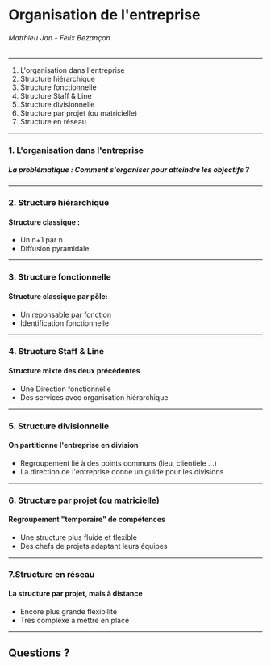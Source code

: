 # Organisation de l'entreprise

###### Matthieu Jan - Felix Bezançon

---

1. L'organisation dans l'entreprise
2. Structure hiérarchique
3. Structure fonctionnelle
4. Structure Staff & Line
5. Structure divisionnelle
6. Structure par projet (ou matricielle)
7. Structure en réseau

---

### 1. L'organisation dans l'entreprise

##### La problématique : Comment s'organiser pour atteindre les objectifs ?

---


### 2. Structure hiérarchique

#### Structure classique :
- Un n+1 par n
- Diffusion pyramidale

---

### 3. Structure fonctionnelle

#### Structure classique par pôle:
- Un reponsable par fonction
- Identification fonctionnelle

---

### 4. Structure Staff & Line

#### Structure mixte des deux précédentes
- Une Direction fonctionnelle
- Des services avec organisation hiérarchique

---

### 5. Structure divisionnelle

#### On partitionne l'entreprise en division
- Regroupement lié à des points communs (lieu, clientièle ...)
- La direction de l'entreprise donne un guide pour les divisions

---

### 6. Structure par projet (ou matricielle)

#### Regroupement "temporaire" de compétences
- Une structure plus fluide et flexible
- Des chefs de projets adaptant leurs équipes

---

### 7.Structure en réseau

#### La structure par projet, mais à distance
- Encore plus grande flexibilité
- Très complexe a mettre en place

---

## Questions ?
